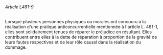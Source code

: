 ###### Article L481-9

Lorsque plusieurs personnes physiques ou morales ont concouru à la réalisation d'une pratique anticoncurrentielle mentionnée à l'article L. 481-1, elles sont solidairement tenues de réparer le préjudice en résultant. Elles contribuent entre elles à la dette de réparation à proportion de la gravité de leurs fautes respectives et de leur rôle causal dans la réalisation du dommage.


